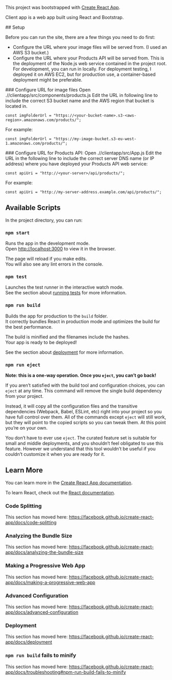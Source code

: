 This project was bootstrapped with [Create React App](https://github.com/facebook/create-react-app).

Client app is a web app built using React and Bootstrap.

## Setup

Before you can run the site, there are a few things you need to do first:
- Configure the URL where your image files will be served from.  (I used an AWS S3 bucket.)
- Configure the URL where your Products API will be served from.  This is the deployment of the Node.js web service contained in the project root.  For development, you can run in locally. For deployment testing, I deployed it on AWS EC2, but for production use, a container-based deployment might be preferable. 

### Configure URL for image files
Open ./<your project folder>/clientapp/src/components/products.js
Edit the URL in following line to include the correct S3 bucket name and the AWS region that bucket is located in.

```
const imgFolderUrl = "https://<your-bucket-name>.s3-<aws-region>.amazonaws.com/products/";
```
For example:
```
const imgFolderUrl = "https://my-image-bucket.s3-eu-west-1.amazonaws.com/products/";
```

### Configure URL for Products API:
Open ./<your project folder>/clientapp/src/App.js
Edit the URL in the following line to include the correct server DNS name (or IP address) where you have deployed your Products API web service:
```
const apiUri = "http://<your-server>/api/products/";
```
For example:
```
const apiUri = "http://my-server-address.example.com/api/products/";
```
## Available Scripts

In the project directory, you can run:

### `npm start`

Runs the app in the development mode.<br>
Open [http://localhost:3000](http://localhost:3000) to view it in the browser.

The page will reload if you make edits.<br>
You will also see any lint errors in the console.

### `npm test`

Launches the test runner in the interactive watch mode.<br>
See the section about [running tests](https://facebook.github.io/create-react-app/docs/running-tests) for more information.

### `npm run build`

Builds the app for production to the `build` folder.<br>
It correctly bundles React in production mode and optimizes the build for the best performance.

The build is minified and the filenames include the hashes.<br>
Your app is ready to be deployed!

See the section about [deployment](https://facebook.github.io/create-react-app/docs/deployment) for more information.

### `npm run eject`

**Note: this is a one-way operation. Once you `eject`, you can’t go back!**

If you aren’t satisfied with the build tool and configuration choices, you can `eject` at any time. This command will remove the single build dependency from your project.

Instead, it will copy all the configuration files and the transitive dependencies (Webpack, Babel, ESLint, etc) right into your project so you have full control over them. All of the commands except `eject` will still work, but they will point to the copied scripts so you can tweak them. At this point you’re on your own.

You don’t have to ever use `eject`. The curated feature set is suitable for small and middle deployments, and you shouldn’t feel obligated to use this feature. However we understand that this tool wouldn’t be useful if you couldn’t customize it when you are ready for it.

## Learn More

You can learn more in the [Create React App documentation](https://facebook.github.io/create-react-app/docs/getting-started).

To learn React, check out the [React documentation](https://reactjs.org/).

### Code Splitting

This section has moved here: https://facebook.github.io/create-react-app/docs/code-splitting

### Analyzing the Bundle Size

This section has moved here: https://facebook.github.io/create-react-app/docs/analyzing-the-bundle-size

### Making a Progressive Web App

This section has moved here: https://facebook.github.io/create-react-app/docs/making-a-progressive-web-app

### Advanced Configuration

This section has moved here: https://facebook.github.io/create-react-app/docs/advanced-configuration

### Deployment

This section has moved here: https://facebook.github.io/create-react-app/docs/deployment

### `npm run build` fails to minify

This section has moved here: https://facebook.github.io/create-react-app/docs/troubleshooting#npm-run-build-fails-to-minify
